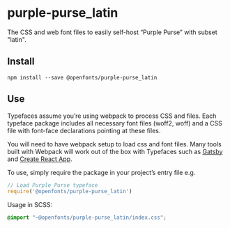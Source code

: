
# purple-purse_latin

The CSS and web font files to easily self-host “Purple Purse” with subset "latin".

## Install

`npm install --save @openfonts/purple-purse_latin`

## Use

Typefaces assume you’re using webpack to process CSS and files. Each typeface
package includes all necessary font files (woff2, woff) and a CSS file with
font-face declarations pointing at these files.

You will need to have webpack setup to load css and font files. Many tools built
with Webpack will work out of the box with Typefaces such as [Gatsby](https://github.com/gatsbyjs/gatsby)
and [Create React App](https://github.com/facebookincubator/create-react-app).

To use, simply require the package in your project’s entry file e.g.

```javascript
// Load Purple Purse typeface
require('@openfonts/purple-purse_latin')
```

Usage in SCSS:
```scss
@import "~@openfonts/purple-purse_latin/index.css";
```
